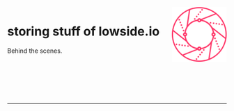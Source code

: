 <img src="https://github.com/lowsideio/graphic-chart/raw/master/logo-png/lowside-logo-red.png" alt="logo-lowside-red" width="25%" align="right" />

# storing stuff of lowside.io

Behind the scenes.

<br />
<br />
<br />
<br />
<br />
<hr />
